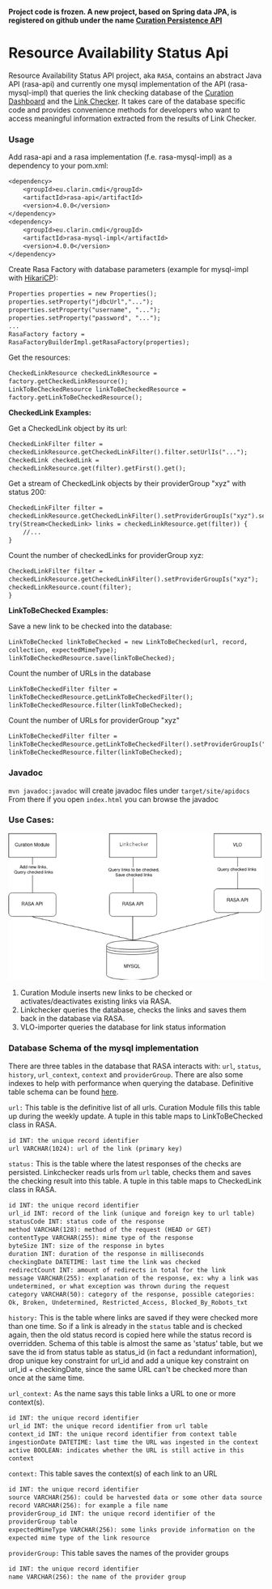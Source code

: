 **Project code is frozen. A new project, based on Spring data JPA, is registered on github under the name [Curation Persistence API](https://github.com/clarin-eric/curation-persistence)**

# Resource Availability Status Api

Resource Availability Status API project, aka `RASA`, contains an abstract Java API (rasa-api) and currently one 
mysql implementation of the API (rasa-mysql-impl) that queries the link checking database of 
the [Curation Dashboard](https://github.com/clarin-eric/curation-dashboard)
and the [Link Checker](https://github.com/clarin-eric/linkchecker). 
It takes care of the database specific code and provides convenience methods for developers who want to access 
meaningful information extracted from the results of Link Checker. 

### Usage

Add rasa-api and a rasa implementation (f.e. rasa-mysql-impl) as a dependency to your pom.xml:

```
<dependency>
    <groupId>eu.clarin.cmdi</groupId>
    <artifactId>rasa-api</artifactId>
    <version>4.0.0</version>
</dependency>
<dependency>
    <groupId>eu.clarin.cmdi</groupId>
    <artifactId>rasa-mysql-impl</artifactId>
    <version>4.0.0</version>
</dependency>
```

Create Rasa Factory with database parameters (example for mysql-impl with [HikariCP](https://github.com/brettwooldridge/HikariCP)):

```
Properties properties = new Properties();
properties.setProperty("jdbcUrl","...");
properties.setProperty("username", "...");
properties.setProperty("password", "...");
...
RasaFactory factory = RasaFactoryBuilderImpl.getRasaFactory(properties);
```

Get the resources:

```
CheckedLinkResource checkedLinkResource = factory.getCheckedLinkResource();
LinkToBeCheckedResource linkToBeCheckedResource = factory.getLinkToBeCheckedResource();
```

**CheckedLink Examples:**

Get a CheckedLink object by its url:

```
CheckedLinkFilter filter = checkedLinkResource.getCheckedLinkFilter().filter.setUrlIs("...");
CheckedLink checkedLink = checkedLinkResource.get(filter).getFirst().get();
```

Get a stream of CheckedLink objects by their providerGroup "xyz" with status 200:

```
CheckedLinkFilter filter = checkedLinkResource.getCheckedLinkFilter().setProviderGroupIs("xyz").setStatusIs(200);
try(Stream<CheckedLink> links = checkedLinkResource.get(filter)) {
    //...
}
```

Count the number of checkedLinks for providerGroup xyz: 

```
CheckedLinkFilter filter = checkedLinkResource.getCheckedLinkFilter().setProviderGroupIs("xyz");
checkedLinkResource.count(filter);
}
```

**LinkToBeChecked Examples:**

Save a new link to be checked into the database:

```
LinkToBeChecked linkToBeChecked = new LinkToBeChecked(url, record, collection, expectedMimeType);
linkToBeCheckedResource.save(linkToBeChecked);
```

Count the number of URLs in the database

```
LinkToBeCheckedFilter filter = linkToBeCheckedResource.getLinkToBeCheckedFilter();
linkToBeCheckedResource.filter(linkToBeChecked);
```

Count the number of URLs for providerGroup "xyz"

```
LinkToBeCheckedFilter filter = linkToBeCheckedResource.getLinkToBeCheckedFilter().setProviderGroupIs("xyz");
linkToBeCheckedResource.filter(linkToBeChecked);
```

### Javadoc

`mvn javadoc:javadoc` will create javadoc files under `target/site/apidocs` From there if you open `index.html` you can browse the javadoc 

### Use Cases:

![RASA architecture diagram](RASA-architecture-diagram.png)

1. Curation Module inserts new links to be checked or activates/deactivates existing links via RASA. 
2. Linkchecker queries the database, checks the links and saves them back in the database via RASA.
3. VLO-importer queries the database for link status information

### Database Schema of the mysql implementation
There are three tables in the database that RASA interacts with: `url`, `status`, `history`, `url_context`, `context` and `providerGroup`. There are also some indexes to help with performance when querying the database. 
Definitive table schema can be found [here](https://github.com/clarin-eric/resource-availability-status-api/blob/master/rasa-mysql-impl/src/test/resources/createDB.sql).

`url:` This table is the definitive list of all urls. 
Curation Module fills this table up during the weekly update. 
A tuple in this table maps to LinkToBeChecked class in RASA.
    
    id INT: the unique record identifier
    url VARCHAR(1024): url of the link (primary key)


`status:` This is the table where the latest responses of the checks are persisted. 
Linkchecker reads urls from `url` table, checks them and saves the checking result into this table.
A tuple in this table maps to CheckedLink class in RASA.

    id INT: the unique record identifier
    url_id INT: record of the link (unique and foreign key to url table)
    statusCode INT: status code of the response
    method VARCHAR(128): method of the request (HEAD or GET)
    contentType VARCHAR(255): mime type of the response
    byteSize INT: size of the response in bytes
    duration INT: duration of the response in milliseconds
    checkingDate DATETIME: last time the link was checked
    redirectCount INT: amount of redirects in total for the link
    message VARCHAR(255): explanation of the response, ex: why a link was undetermined, or what exception was thrown during the request 
    category VARCHAR(50): category of the response, possible categories: Ok, Broken, Undetermined, Restricted_Access, Blocked_By_Robots_txt
    
`history:` This is the table where links are saved if they were checked more than one time. 
So if a link is already in the `status` table 
and is checked again, then the old status record is copied here while the status record is overridden.
Schema of this table is almost the same as 'status' table, but we save the id from status table as status_id (in fact a redundant information), drop 
unique key constraint for url_id and add a unique key constraint on url_id + checkingDate, since the same URL can't be checked more than once at 
the same time. 

`url_context:` As the name says this table links a URL to one or more context(s). 
   
    id INT: the unique record identifier
    url_id INT: the unique record identifier from url table
    context_id INT: the unique record identifier from context table
    ingestionDate DATETIME: last time the URL was ingested in the context
    active BOOLEAN: indicates whether the URL is still active in this context
    
`context:` This table saves the context(s) of each link to an URL

    id INT: the unique record identifier
    source VARCHAR(256): could be harvested data or some other data source
    record VARCHAR(256): for example a file name 
    providerGroup_id INT: the unique record identifier of the providerGroup table
    expectedMimeType VARCHAR(256): some links provide information on the expected mime type of the link resource
    
`providerGroup:` This table saves the names of the provider groups

    id INT: the unique record identifier
    name VARCHAR(256): the name of the provider group    
   
    
